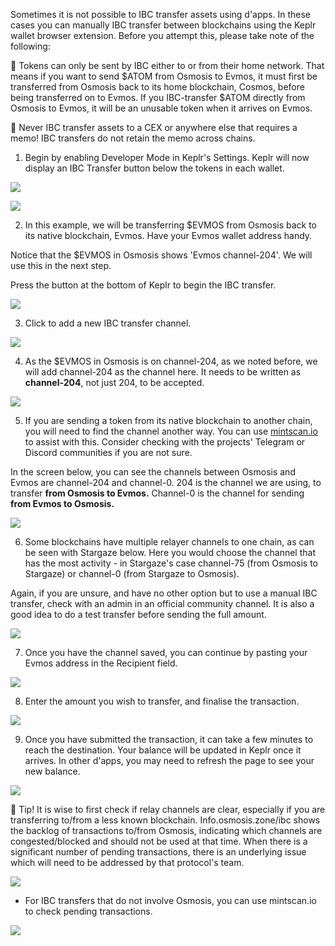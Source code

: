 Sometimes it is not possible to IBC transfer assets using d'apps. In these cases you can manually IBC transfer between blockchains using the Keplr wallet browser extension. Before you attempt this, please take note of the following:

🚨 Tokens can only be sent by IBC either to or from their home network. That means if you want to send $ATOM from Osmosis to Evmos, it must first be transferred from Osmosis back to its home blockchain, Cosmos, before being transferred on to Evmos. If you IBC-transfer $ATOM directly from Osmosis to Evmos, it will be an unusable token when it arrives on Evmos.

🚨 Never IBC transfer assets to a CEX or anywhere else that requires a memo! IBC transfers do not retain the memo across chains.‍

1. Begin by enabling Developer Mode in Keplr's Settings. Keplr will now display an IBC Transfer button below the tokens in each wallet.

![](https://i.imgur.com/7cxUp8R.png)

![](https://i.imgur.com/kSeiKxQ.png)

2. In this example, we will be transferring $EVMOS from Osmosis back to its native blockchain, Evmos. Have your Evmos wallet address handy.

Notice that the $EVMOS in Osmosis shows 'Evmos channel-204'. We will use this in the next step.

Press the button at the bottom of Keplr to begin the IBC transfer.

![](https://i.imgur.com/aVyygAR.png)

3. Click to add a new IBC transfer channel.

![](https://i.imgur.com/DOSQBql.png)

4. As the $EVMOS in Osmosis is on channel-204, as we noted before, we will add channel-204 as the channel here. It needs to be written as **channel-204**, not just 204, to be accepted.

![](https://i.imgur.com/wtt1qWs.png)

5. If you are sending a token from its native blockchain to another chain, you will need to find the channel another way. You can use [mintscan.io](https://mintscan.io/) to assist with this. Consider checking with the projects' Telegram or Discord communities if you are not sure.

In the screen below, you can see the channels between Osmosis and Evmos are channel-204 and channel-0. 204 is the channel we are using, to transfer **from Osmosis to Evmos.** Channel-0 is the channel for sending **from Evmos to Osmosis.**

![](https://i.imgur.com/MCp1lWN.png)

6. Some blockchains have multiple relayer channels to one chain, as can be seen with Stargaze below. Here you would choose the channel that has the most activity - in Stargaze's case channel-75 (from Osmosis to Stargaze) or channel-0 (from Stargaze to Osmosis). 

Again, if you are unsure, and have no other option but to use a manual IBC transfer, check with an admin in an official community channel. It is also a good idea to do a test transfer before sending the full amount.

![](https://i.imgur.com/7OQcafW.png)

7. Once you have the channel saved, you can continue by pasting your Evmos address in the Recipient field.

![](https://i.imgur.com/CzLYTkE.png)

8. Enter the amount you wish to transfer, and finalise the transaction.

![](https://i.imgur.com/5hM7tFV.png)

9. Once you have submitted the transaction, it can take a few minutes to reach the destination. Your balance will be updated in Keplr once it arrives. In other d'apps, you may need to refresh the page to see your new balance.

![](https://i.imgur.com/aMskYuu.png)

🧪 Tip! It is wise to first check if relay channels are clear, especially if you are transferring to/from a less known blockchain. Info.osmosis.zone/ibc shows the backlog of transactions to/from Osmosis, indicating which channels are congested/blocked and should not be used at that time. When there is a significant number of pending transactions, there is an underlying issue which will need to be addressed by that protocol's team.

![](https://i.imgur.com/di8ncc4.png)

* For IBC transfers that do not involve Osmosis, you can use mintscan.io to check pending transactions.

![](https://i.imgur.com/2QzQRgz.png)
